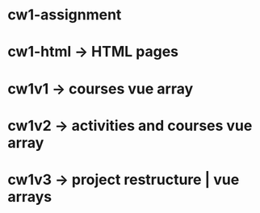 # cw1-assignment

# cw1-html -> HTML pages

# cw1v1 -> courses vue array

# cw1v2 -> activities and courses vue array

# cw1v3 -> project restructure | vue arrays
